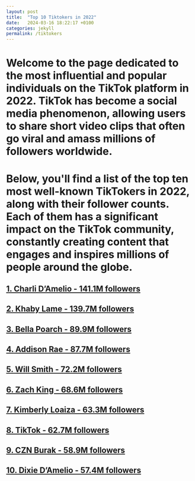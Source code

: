 ```yaml
---
layout: post
title:  "Top 10 Tiktokers in 2022"
date:   2024-03-16 18:22:17 +0100
categories: jekyll 
permalink: /tiktokers
---
```


# Welcome to the page dedicated to the most influential and popular individuals on the TikTok platform in 2022. TikTok has become a social media phenomenon, allowing users to share short video clips that often go viral and amass millions of followers worldwide.

# Below, you'll find a list of the top ten most well-known TikTokers in 2022, along with their follower counts. Each of them has a significant impact on the TikTok community, constantly creating content that engages and inspires millions of people around the globe.

## [1. Charli D’Amelio - 141.1M followers](/tiktokers/Charli_D%27Amelio)

## [2. Khaby Lame - 139.7M followers](/tiktokers/Khaby_Lame)

## [3. Bella Poarch - 89.9M followers](/tiktokers/Bella_Poarch)

## [4. Addison Rae - 87.7M followers](/tiktokers/Addison_Rae)

## [5. Will Smith - 72.2M followers](/tiktokers/Will_Smith)

## [6. Zach King - 68.6M followers](/tiktokers/Zach_King)

## [7. Kimberly Loaiza - 63.3M followers](/tiktokers/Kimberly_Loaiza)

## [8. TikTok - 62.7M followers](/tiktokers/TikTok)

## [9. CZN Burak - 58.9M followers](/tiktokers/CZN_Burak)

## [10. Dixie D’Amelio - 57.4M followers](/tiktokers/Dixie_D%27Amelio)

